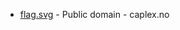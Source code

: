 * [flag.svg](https://commons.wikimedia.org/wiki/File:Eidfjord_komm.svg) - Public domain - caplex.no
